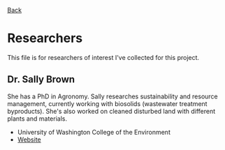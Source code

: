 [Back](./index.html)

# Researchers
This file is for researchers of interest I've collected for this project.

## Dr. Sally Brown
She has a PhD in Agronomy.
Sally researches sustainability and resource management, currently working with biosolids (wastewater treatment byproducts).
She's also worked on cleaned disturbed land with different plants and materials.
- University of Washington College of the Environment
- [Website](http://faculty.washington.edu/slb/)